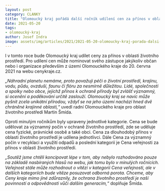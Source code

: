 ```yaml
---
layout: post
category: CLANKY
title: "Olomoucký kraj pořádá další ročník udílení cen za přínos v oblasti životního prostředí"
date: 2021-05-20
tags: 
- olomoucký-kraj
author: Josef Indra
image: assets/img/articles/2021/2021-05-20-olomoucky-kraj-porada-dalsi-rocnik-udileni-cen-za-prinos-v-oblasti-zivotniho-prostredi.jpg  #751x422 pixelu
---
```

I v tomto roce bude Olomoucký kraj udílet ceny za přínos v oblasti životního prostředí. Pro udílení cen může nominovat svého zástupce jakýkoliv občan nebo i organizace především z území Olomouckého kraje do 20. června 2021 na webu cenykraje.cz. 

*„Náhradní planetu nemáme, proto považuji péči o životní prostředí, krajinu, vodu, půdu, ovzduší, faunu či flóru za nesmírně důležitou. Lidé, společnosti a spolky nebo obce, jejichž přínos k ochraně přírody byl zvlášť významný, si ocenění a poděkování určitě zaslouží. Olomoucký kraj se  navíc může pyšnit zcela unikátní přírodou, vždyť se na jeho území nachází hned dvě chráněné krajinné oblasti,“* uvedl radní Olomouckého kraje pro oblast životního prostředí Martin Šmída.

Oproti minulým ročníkům byly upraveny jednotlivé kategorie. Cena se bude udělovat za významný počin v ochraně životního prostředí, zde se uděluje cena fyzické, právnické osobě a také obci. Cena za dlouhodobý přínos v oblasti životního prostředí je udílena jednotlivci. Dále Cena za významný počin v recyklaci a využití odpadů a poslední kategorií je Cena veřejnosti za přínos v oblasti životního prostředí.

*„Soutěž jsme chtěli koncipovat lépe v tom, aby nebylo rozhodováno pouze na základě nasbíraných hlasů na webu, jak tomu bylo v minulých ročnících. Veřejnost stále může rozhodnout o vítězi v kategorii Cena veřejnosti, ale v dalších kategoriích bude vítěze posuzovat odborná porota. Chceme, aby Ceny kraje mimo jiné zdůraznily, že ochrana životního prostředí je naší povinností a odpovědností vůči dalším generacím,“* doplňuje Šmída.
